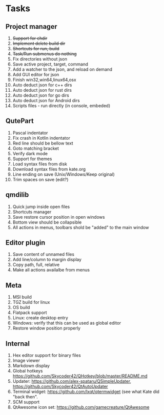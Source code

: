 # Tasks


## Project manager

1. ~~Support for chdir~~
1. ~~Implement delete build dir~~
1. ~~Shortcuts for run, build~~
1. ~~Task/Run submenus do nothing~~
1. Fix directories without json
1. Save active project, target, command
1. Add a watcher to the json, and reload on demand
1. Add GUI editor for json
1. Finish win32,win64,linux64,osx
1. Auto deduct json for c++ dirs
1. Auto deduct json for rust dirs
1. Auto deduct json for go dirs
1. Auto deduct json for Android dirs
1. Scripts files - run directly (in console, embeded)


## QutePart

1. Pascal indentator
1. Fix crash in Kotlin indentator
1. Red line should be bellow text
1. Goto matching bracket
1. Verify dark mode
1. Support for themes
1. Load syntax files from disk
1. Download syntax files from kate.org
1. Line ending on save (Unix/Windows/Keep original)
1. Trim spaces on save (edit?)


## qmdilib

1. Quick jump inside open files
1. Shortcuts manager
1. Save restore cursor position in open windows
1. Bottom view should be collapsible
1. All actions in menus, toolbars shold be "added" to the main window

## Editor plugin

1. Save content of unnamed files
1. Add line/column to margin display
1. Copy path, full, relative
1. Make all actions availalbe from menus

## Meta

1. MSI build
1. TGZ build for linux
1. OS build
1. Flatpack support
1. Linux: create desktop entry
1. Windows: verify that this can be used as global editor
1. Restore window position properly


## Internal

1. Hex editor support for binary files
1. Image viewer
1. Markdown display
1. Global hotkeys https://github.com/Skycoder42/QHotkey/blob/master/README.md
1. Updater: https://github.com/alex-spataru/QSimpleUpdater, https://github.com/Skycoder42/QtAutoUpdater
1. Terminal widget: https://github.com/lxqt/qtermwidget (see what Kate did "back then".
1. SCM support
1. QtAwesome icon set: https://github.com/gamecreature/QtAwesome